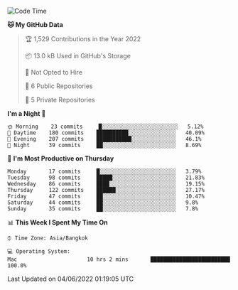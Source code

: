 <!--START_SECTION:waka-->
![Code Time](http://img.shields.io/badge/Code%20Time-0%20secs-blue)

**🐱 My GitHub Data** 

> 🏆 1,529 Contributions in the Year 2022
 > 
> 📦 13.0 kB Used in GitHub's Storage 
 > 
> 🚫 Not Opted to Hire
 > 
> 📜 6 Public Repositories 
 > 
> 🔑 5 Private Repositories  
 > 
**I'm a Night 🦉** 

```text
🌞 Morning    23 commits     █░░░░░░░░░░░░░░░░░░░░░░░░   5.12% 
🌆 Daytime    180 commits    ██████████░░░░░░░░░░░░░░░   40.09% 
🌃 Evening    207 commits    ███████████░░░░░░░░░░░░░░   46.1% 
🌙 Night      39 commits     ██░░░░░░░░░░░░░░░░░░░░░░░   8.69%

```
📅 **I'm Most Productive on Thursday** 

```text
Monday       17 commits     █░░░░░░░░░░░░░░░░░░░░░░░░   3.79% 
Tuesday      98 commits     █████░░░░░░░░░░░░░░░░░░░░   21.83% 
Wednesday    86 commits     ████░░░░░░░░░░░░░░░░░░░░░   19.15% 
Thursday     122 commits    ██████░░░░░░░░░░░░░░░░░░░   27.17% 
Friday       47 commits     ██░░░░░░░░░░░░░░░░░░░░░░░   10.47% 
Saturday     44 commits     ██░░░░░░░░░░░░░░░░░░░░░░░   9.8% 
Sunday       35 commits     ██░░░░░░░░░░░░░░░░░░░░░░░   7.8%

```


📊 **This Week I Spent My Time On** 

```text
⌚︎ Time Zone: Asia/Bangkok

💻 Operating System: 
Mac                      10 hrs 2 mins       █████████████████████████   100.0%

```


 Last Updated on 04/06/2022 01:19:05 UTC
<!--END_SECTION:waka-->